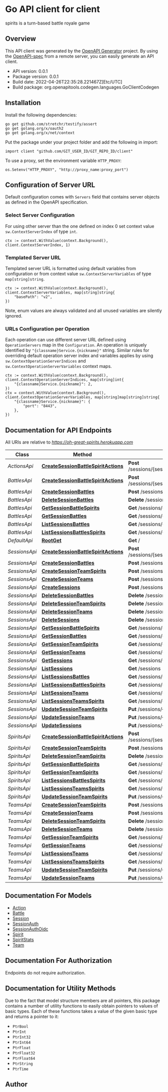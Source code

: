 # Go API client for client

spirits is a turn-based battle royale game

## Overview
This API client was generated by the [OpenAPI Generator](https://openapi-generator.tech) project.  By using the [OpenAPI-spec](https://www.openapis.org/) from a remote server, you can easily generate an API client.

- API version: 0.0.1
- Package version: 0.0.1
- Build date: 2022-04-26T22:35:28.221467Z[Etc/UTC]
- Build package: org.openapitools.codegen.languages.GoClientCodegen

## Installation

Install the following dependencies:

```shell
go get github.com/stretchr/testify/assert
go get golang.org/x/oauth2
go get golang.org/x/net/context
```

Put the package under your project folder and add the following in import:

```golang
import client "github.com/GIT_USER_ID/GIT_REPO_ID/client"
```

To use a proxy, set the environment variable `HTTP_PROXY`:

```golang
os.Setenv("HTTP_PROXY", "http://proxy_name:proxy_port")
```

## Configuration of Server URL

Default configuration comes with `Servers` field that contains server objects as defined in the OpenAPI specification.

### Select Server Configuration

For using other server than the one defined on index 0 set context value `sw.ContextServerIndex` of type `int`.

```golang
ctx := context.WithValue(context.Background(), client.ContextServerIndex, 1)
```

### Templated Server URL

Templated server URL is formatted using default variables from configuration or from context value `sw.ContextServerVariables` of type `map[string]string`.

```golang
ctx := context.WithValue(context.Background(), client.ContextServerVariables, map[string]string{
	"basePath": "v2",
})
```

Note, enum values are always validated and all unused variables are silently ignored.

### URLs Configuration per Operation

Each operation can use different server URL defined using `OperationServers` map in the `Configuration`.
An operation is uniquely identified by `"{classname}Service.{nickname}"` string.
Similar rules for overriding default operation server index and variables applies by using `sw.ContextOperationServerIndices` and `sw.ContextOperationServerVariables` context maps.

```
ctx := context.WithValue(context.Background(), client.ContextOperationServerIndices, map[string]int{
	"{classname}Service.{nickname}": 2,
})
ctx = context.WithValue(context.Background(), client.ContextOperationServerVariables, map[string]map[string]string{
	"{classname}Service.{nickname}": {
		"port": "8443",
	},
})
```

## Documentation for API Endpoints

All URIs are relative to *https://oh-great-spirits.herokuapp.com*

Class | Method | HTTP request | Description
------------ | ------------- | ------------- | -------------
*ActionsApi* | [**CreateSessionBattleSpiritActions**](docs/ActionsApi.md#createsessionbattlespiritactions) | **Post** /sessions/{sessionName}/battles/{battleName}/spirits/{spiritName}/actions | 
*BattlesApi* | [**CreateSessionBattleSpiritActions**](docs/BattlesApi.md#createsessionbattlespiritactions) | **Post** /sessions/{sessionName}/battles/{battleName}/spirits/{spiritName}/actions | 
*BattlesApi* | [**CreateSessionBattles**](docs/BattlesApi.md#createsessionbattles) | **Post** /sessions/{sessionName}/battles | 
*BattlesApi* | [**DeleteSessionBattles**](docs/BattlesApi.md#deletesessionbattles) | **Delete** /sessions/{sessionName}/battles/{battleName} | 
*BattlesApi* | [**GetSessionBattleSpirits**](docs/BattlesApi.md#getsessionbattlespirits) | **Get** /sessions/{sessionName}/battles/{battleName}/spirits/{spiritName} | 
*BattlesApi* | [**GetSessionBattles**](docs/BattlesApi.md#getsessionbattles) | **Get** /sessions/{sessionName}/battles/{battleName} | 
*BattlesApi* | [**ListSessionsBattles**](docs/BattlesApi.md#listsessionsbattles) | **Get** /sessions/{sessionName}/battles | 
*BattlesApi* | [**ListSessionsBattlesSpirits**](docs/BattlesApi.md#listsessionsbattlesspirits) | **Get** /sessions/{sessionName}/battles/{battleName}/spirits | 
*DefaultApi* | [**RootGet**](docs/DefaultApi.md#rootget) | **Get** / | 
*SessionsApi* | [**CreateSessionBattleSpiritActions**](docs/SessionsApi.md#createsessionbattlespiritactions) | **Post** /sessions/{sessionName}/battles/{battleName}/spirits/{spiritName}/actions | 
*SessionsApi* | [**CreateSessionBattles**](docs/SessionsApi.md#createsessionbattles) | **Post** /sessions/{sessionName}/battles | 
*SessionsApi* | [**CreateSessionTeamSpirits**](docs/SessionsApi.md#createsessionteamspirits) | **Post** /sessions/{sessionName}/teams/{teamName}/spirits | 
*SessionsApi* | [**CreateSessionTeams**](docs/SessionsApi.md#createsessionteams) | **Post** /sessions/{sessionName}/teams | 
*SessionsApi* | [**CreateSessions**](docs/SessionsApi.md#createsessions) | **Post** /sessions | 
*SessionsApi* | [**DeleteSessionBattles**](docs/SessionsApi.md#deletesessionbattles) | **Delete** /sessions/{sessionName}/battles/{battleName} | 
*SessionsApi* | [**DeleteSessionTeamSpirits**](docs/SessionsApi.md#deletesessionteamspirits) | **Delete** /sessions/{sessionName}/teams/{teamName}/spirits/{spiritName} | 
*SessionsApi* | [**DeleteSessionTeams**](docs/SessionsApi.md#deletesessionteams) | **Delete** /sessions/{sessionName}/teams/{teamName} | 
*SessionsApi* | [**DeleteSessions**](docs/SessionsApi.md#deletesessions) | **Delete** /sessions/{sessionName} | 
*SessionsApi* | [**GetSessionBattleSpirits**](docs/SessionsApi.md#getsessionbattlespirits) | **Get** /sessions/{sessionName}/battles/{battleName}/spirits/{spiritName} | 
*SessionsApi* | [**GetSessionBattles**](docs/SessionsApi.md#getsessionbattles) | **Get** /sessions/{sessionName}/battles/{battleName} | 
*SessionsApi* | [**GetSessionTeamSpirits**](docs/SessionsApi.md#getsessionteamspirits) | **Get** /sessions/{sessionName}/teams/{teamName}/spirits/{spiritName} | 
*SessionsApi* | [**GetSessionTeams**](docs/SessionsApi.md#getsessionteams) | **Get** /sessions/{sessionName}/teams/{teamName} | 
*SessionsApi* | [**GetSessions**](docs/SessionsApi.md#getsessions) | **Get** /sessions/{sessionName} | 
*SessionsApi* | [**ListSessions**](docs/SessionsApi.md#listsessions) | **Get** /sessions | 
*SessionsApi* | [**ListSessionsBattles**](docs/SessionsApi.md#listsessionsbattles) | **Get** /sessions/{sessionName}/battles | 
*SessionsApi* | [**ListSessionsBattlesSpirits**](docs/SessionsApi.md#listsessionsbattlesspirits) | **Get** /sessions/{sessionName}/battles/{battleName}/spirits | 
*SessionsApi* | [**ListSessionsTeams**](docs/SessionsApi.md#listsessionsteams) | **Get** /sessions/{sessionName}/teams | 
*SessionsApi* | [**ListSessionsTeamsSpirits**](docs/SessionsApi.md#listsessionsteamsspirits) | **Get** /sessions/{sessionName}/teams/{teamName}/spirits | 
*SessionsApi* | [**UpdateSessionTeamSpirits**](docs/SessionsApi.md#updatesessionteamspirits) | **Put** /sessions/{sessionName}/teams/{teamName}/spirits/{spiritName} | 
*SessionsApi* | [**UpdateSessionTeams**](docs/SessionsApi.md#updatesessionteams) | **Put** /sessions/{sessionName}/teams/{teamName} | 
*SessionsApi* | [**UpdateSessions**](docs/SessionsApi.md#updatesessions) | **Put** /sessions/{sessionName} | 
*SpiritsApi* | [**CreateSessionBattleSpiritActions**](docs/SpiritsApi.md#createsessionbattlespiritactions) | **Post** /sessions/{sessionName}/battles/{battleName}/spirits/{spiritName}/actions | 
*SpiritsApi* | [**CreateSessionTeamSpirits**](docs/SpiritsApi.md#createsessionteamspirits) | **Post** /sessions/{sessionName}/teams/{teamName}/spirits | 
*SpiritsApi* | [**DeleteSessionTeamSpirits**](docs/SpiritsApi.md#deletesessionteamspirits) | **Delete** /sessions/{sessionName}/teams/{teamName}/spirits/{spiritName} | 
*SpiritsApi* | [**GetSessionBattleSpirits**](docs/SpiritsApi.md#getsessionbattlespirits) | **Get** /sessions/{sessionName}/battles/{battleName}/spirits/{spiritName} | 
*SpiritsApi* | [**GetSessionTeamSpirits**](docs/SpiritsApi.md#getsessionteamspirits) | **Get** /sessions/{sessionName}/teams/{teamName}/spirits/{spiritName} | 
*SpiritsApi* | [**ListSessionsBattlesSpirits**](docs/SpiritsApi.md#listsessionsbattlesspirits) | **Get** /sessions/{sessionName}/battles/{battleName}/spirits | 
*SpiritsApi* | [**ListSessionsTeamsSpirits**](docs/SpiritsApi.md#listsessionsteamsspirits) | **Get** /sessions/{sessionName}/teams/{teamName}/spirits | 
*SpiritsApi* | [**UpdateSessionTeamSpirits**](docs/SpiritsApi.md#updatesessionteamspirits) | **Put** /sessions/{sessionName}/teams/{teamName}/spirits/{spiritName} | 
*TeamsApi* | [**CreateSessionTeamSpirits**](docs/TeamsApi.md#createsessionteamspirits) | **Post** /sessions/{sessionName}/teams/{teamName}/spirits | 
*TeamsApi* | [**CreateSessionTeams**](docs/TeamsApi.md#createsessionteams) | **Post** /sessions/{sessionName}/teams | 
*TeamsApi* | [**DeleteSessionTeamSpirits**](docs/TeamsApi.md#deletesessionteamspirits) | **Delete** /sessions/{sessionName}/teams/{teamName}/spirits/{spiritName} | 
*TeamsApi* | [**DeleteSessionTeams**](docs/TeamsApi.md#deletesessionteams) | **Delete** /sessions/{sessionName}/teams/{teamName} | 
*TeamsApi* | [**GetSessionTeamSpirits**](docs/TeamsApi.md#getsessionteamspirits) | **Get** /sessions/{sessionName}/teams/{teamName}/spirits/{spiritName} | 
*TeamsApi* | [**GetSessionTeams**](docs/TeamsApi.md#getsessionteams) | **Get** /sessions/{sessionName}/teams/{teamName} | 
*TeamsApi* | [**ListSessionsTeams**](docs/TeamsApi.md#listsessionsteams) | **Get** /sessions/{sessionName}/teams | 
*TeamsApi* | [**ListSessionsTeamsSpirits**](docs/TeamsApi.md#listsessionsteamsspirits) | **Get** /sessions/{sessionName}/teams/{teamName}/spirits | 
*TeamsApi* | [**UpdateSessionTeamSpirits**](docs/TeamsApi.md#updatesessionteamspirits) | **Put** /sessions/{sessionName}/teams/{teamName}/spirits/{spiritName} | 
*TeamsApi* | [**UpdateSessionTeams**](docs/TeamsApi.md#updatesessionteams) | **Put** /sessions/{sessionName}/teams/{teamName} | 


## Documentation For Models

 - [Action](docs/Action.md)
 - [Battle](docs/Battle.md)
 - [Session](docs/Session.md)
 - [SessionAuth](docs/SessionAuth.md)
 - [SessionAuthOidc](docs/SessionAuthOidc.md)
 - [Spirit](docs/Spirit.md)
 - [SpiritStats](docs/SpiritStats.md)
 - [Team](docs/Team.md)


## Documentation For Authorization

 Endpoints do not require authorization.


## Documentation for Utility Methods

Due to the fact that model structure members are all pointers, this package contains
a number of utility functions to easily obtain pointers to values of basic types.
Each of these functions takes a value of the given basic type and returns a pointer to it:

* `PtrBool`
* `PtrInt`
* `PtrInt32`
* `PtrInt64`
* `PtrFloat`
* `PtrFloat32`
* `PtrFloat64`
* `PtrString`
* `PtrTime`

## Author



